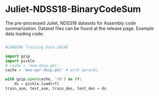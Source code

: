 # Juliet-NDSS18-BinaryCodeSum
The pre-processed Juliet, NDSS18 datasets for Assembly code summarization. Dataset files can be found at the release page. Example data loading code:

```python

#LOADING Training Data CACHE

import gzip
import pickle
# cache = 'mne-desp.pkl'
cache = 'mne-opr-desp.pkl' # with oprands.

with gzip.open(cache, 'rb') as rf:
    ds = pickle.load(rf)
train_asm, test_asm, train_des, test_des = ds



```

